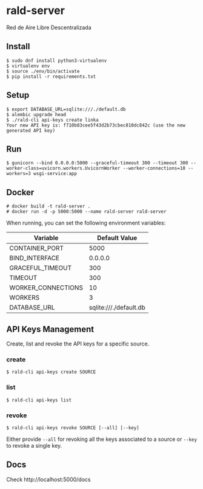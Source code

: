 # rald-server

Red de Aire Libre Descentralizada

## Install

```
$ sudo dnf install python3-virtualenv
$ virtualenv env
$ source ./env/bin/activate
$ pip install -r requirements.txt
```

## Setup

```
$ export DATABASE_URL=sqlite:///./default.db
$ alembic upgrade head
$ ./rald-cli api-keys create linka
Your new API key is: f710b83cee5f43d2b73cbec810dc842c (use the new generated API key)
```

## Run

```
$ gunicorn --bind 0.0.0.0:5000 --graceful-timeout 300 --timeout 300 --worker-class=uvicorn.workers.UvicornWorker --worker-connections=10 --workers=3 wsgi-service:app
```

## Docker

```
# docker build -t rald-server .
# docker run -d -p 5000:5000 --name rald-server rald-server
```

When running, you can set the following environment variables:

| Variable           | Default Value               |
|--------------------|-----------------------------|
| CONTAINER_PORT     | 5000                        |
| BIND_INTERFACE     | 0.0.0.0                     |
| GRACEFUL_TIMEOUT   | 300                         |
| TIMEOUT            | 300                         |
| WORKER_CONNECTIONS | 10                          |
| WORKERS            | 3                           |
| DATABASE_URL       | sqlite:///./default.db      |

## API Keys Management
Create, list and revoke the API keys for a specific source.

### create
`$ rald-cli api-keys create SOURCE`

### list
`$ rald-cli api-keys list`

### revoke
`$ rald-cli api-keys revoke SOURCE [--all] [--key]`

Either provide `--all` for revoking all the keys associated to a source or `--key` to revoke a single key.

## Docs

Check http://localhost:5000/docs
